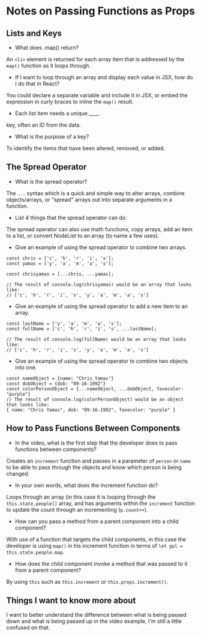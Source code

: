 # Notes on Passing Functions as Props

## Lists and Keys

- What does .map() return?

An `<li>` element is returned for each array item that is addressed by the `map()` function as it loops through.

- If I want to loop through an array and display each value in JSX, how do I do that in React?

You could declare a separate variable and include it in JSX, or embed the expression in curly braces to inline the `map()` result.

- Each list item needs a unique ____.

key, often an ID from the data.

- What is the purpose of a key?

To identify the items that have been altered, removed, or added.

## The Spread Operator

- What is the spread operator?

The `...` syntax which is a quick and simple way to alter arrays, combine objects/arrays, or "spread" arrays out into separate arguments in a function.

- List 4 things that the spread operator can do.

The spread operator can also use math functions, copy arrays, add an item to a list, or convert NodeList to an array (to name a few uses).

- Give an example of using the spread operator to combine two arrays.

```
const chris = ['c', 'h', 'r', 'i', 's'];
const yamas = ['y', 'a', 'm', 'a', 's'];

const chrisyamas = [...chris, ...yamas];

// The result of console.log(chrisyamas) would be an array that looks like:
// ['c', 'h', 'r', 'i', 's', 'y', 'a', 'm', 'a', 's']
```

- Give an example of using the spread operator to add a new item to an array.

```
const lastName = ['y', 'a', 'm', 'a', 's'];
const fullName = ['c', 'h', 'r', 'i', 's', ...lastName];

// The result of console.log(fullName) would be an array that looks like:
// ['c', 'h', 'r', 'i', 's', 'y', 'a', 'm', 'a', 's']
```

- Give an example of using the spread operator to combine two objects into one.

```
const nameObject = {name: "Chris Yamas"}
const dobObject = {dob: "09-16-1992"}
const colorPersonObject = {...nameObject, ...dobObject, favecolor: "purple"}
// The result of console.log(colorPersonObject) would be an object that looks like:
{ name: "Chris Yamas", dob: "09-16-1992", favecolor: "purple" }
```

## How to Pass Functions Between Components

- In the video, what is the first step that the developer does to pass functions between components?

Creates an `increment` function and passes in a parameter of `person` or `name` to be able to pass through the objects and know which person is being changed.

- In your own words, what does the increment function do?

Loops through an array (in this case it is looping through the `this.state.people[]` array, and has arguments within the `increment` function to update the count through an incrementing (`p.count++`).

- How can you pass a method from a parent component into a child component?

With use of a function that targets the child components, in this case the developer is using `map()` in his increment function in terms of `let ppl = this.state.people.map`.

- How does the child component invoke a method that was passed to it from a parent component?

By using `this` such as `this.increment` or `this.props.increment()`.

## Things I want to know more about

I want to better understand the difference between what is being passed down and what is being passed up in the video example, I'm still a little confused on that.